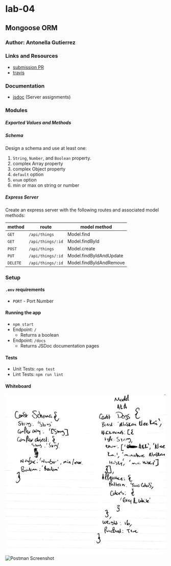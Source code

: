 # lab-04

## Mongoose ORM

### Author: Antonella Gutierrez

### Links and Resources 

* [submission PR](https://github.com/antonella-401-advanced-javascript/lab-05/pull/1)
* [travis](https://travis-ci.com/antonella-401-advanced-javascript/lab-05)

### Documentation
* [jsdoc](/docs/) (Server assignments)

### Modules
##### Exported Values and Methods

##### Schema
Design a schema and use at least one:

1. `String`, `Number`, and `Boolean` property.
1. complex Array property
1. complex Object property
1. `default` option
1. `enum` option
1. min or max on string or number

##### Express Server

Create an express server with the following routes and associated model methods:

method | route | model method
---|---|---
`GET` | `/api/things` | Model.find
`GET` | `/api/things/:id` | Model.findById
`POST` | `/api/things` | Model.create
`PUT` | `/api/things/:id` | Model.findByIdAndUpdate
`DELETE` | `/api/things/:id` | Model.findByIdAndRemove

### Setup
#### `.env` requirements
* `PORT` - Port Number

#### Running the app
* `npm start`
* Endpoint: `/`
    * Returns a boolean
* Endpoint: `/docs`
    * Returns JSDoc documentation pages

#### Tests
* Unit Tests: `npm test`
* Lint Tests: `npm run lint`

#### Whiteboard
![Whiteboard Diagram](whiteboard.jpg)
![Postman Screenshot]()